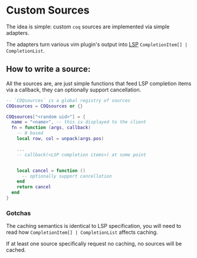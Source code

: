 # Custom Sources

The idea is simple: custom `coq` sources are implemented via simple adapters.

The adapters turn various vim plugin's output into [LSP](https://microsoft.github.io/language-server-protocol/specification) `CompletionItem[] | CompletionList`.

## How to write a source:

All the sources are, are just simple functions that feed LSP completion items via a callback, they can optionally support cancellation.

```lua
-- `COQsources` is a global registry of sources
COQsources = COQsources or {}

COQsources["<random uid>"] = {
  name = "<name>", -- this is displayed to the client
  fn = function (args, callback)
    -- 0 based
    local row, col = unpack(args.pos)

    ...
    -- callback(<LSP completion items>) at some point


    local cancel = function ()
      -- optionally support cancellation
    end
    return cancel
  end
}
```

### Gotchas

The caching semantics is identical to LSP specification, you will need to read how `CompletionItem[] | CompletionList` affects caching.

If at least one source specifically request no caching, no sources will be cached.
